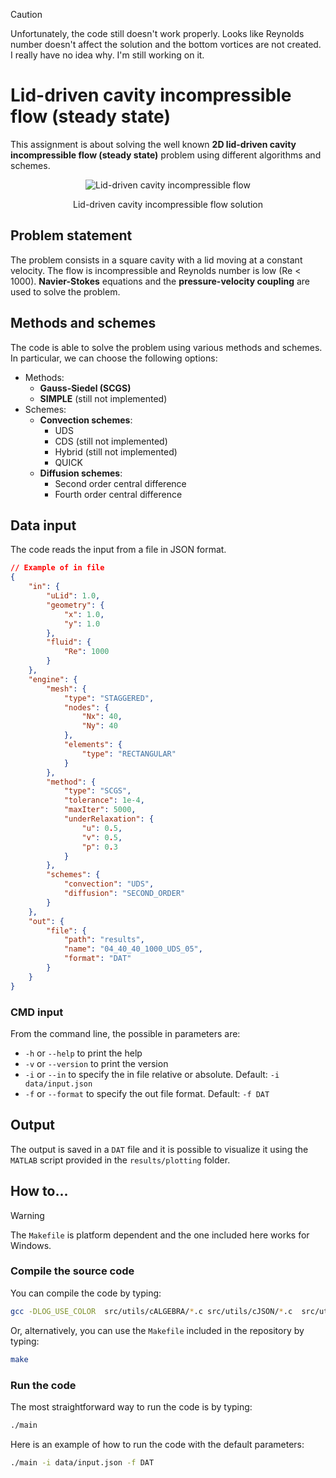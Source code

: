 > [!CAUTION]
> Unfortunately, the code still doesn't work properly. Looks like Reynolds number doesn't affect the solution and the bottom vortices are not created. I really have no idea why. I'm still working on it.


# Lid-driven cavity incompressible flow (steady state)

This assignment is about solving the well known **2D lid-driven cavity incompressible flow (steady state)** problem using different algorithms and schemes.

<div align=center>

![Lid-driven cavity incompressible flow](https://www.fifty2.eu/wp-content/uploads/2021/08/thumbnailupdate.png)

Lid-driven cavity incompressible flow solution

</div>

## Problem statement

The problem consists in a square cavity with a lid moving at a constant velocity.
The flow is incompressible and Reynolds number is low (Re < 1000).
**Navier-Stokes** equations and the **pressure-velocity coupling** are used to solve the problem.

## Methods and schemes

The code is able to solve the problem using various methods and schemes.
In particular, we can choose the following options:

- Methods:
  - **Gauss-Siedel (SCGS)**
  - **SIMPLE** (still not implemented)
- Schemes:
  - **Convection schemes**:
    - UDS
    - CDS (still not implemented)
    - Hybrid (still not implemented)
    - QUICK
  - **Diffusion schemes**:
    - Second order central difference
    - Fourth order central difference

## Data input

The code reads the input from a file in JSON format.

```json
// Example of in file
{
    "in": {
        "uLid": 1.0,
        "geometry": {
            "x": 1.0,
            "y": 1.0
        },
        "fluid": {
            "Re": 1000
        }
    },
    "engine": {
        "mesh": {
            "type": "STAGGERED",
            "nodes": {
                "Nx": 40,
                "Ny": 40
            },
            "elements": {
                "type": "RECTANGULAR"
            }
        },
        "method": {
            "type": "SCGS",
            "tolerance": 1e-4,
            "maxIter": 5000,
            "underRelaxation": {
                "u": 0.5,
                "v": 0.5,
                "p": 0.3
            }
        },
        "schemes": {
            "convection": "UDS",
            "diffusion": "SECOND_ORDER"
        }
    },
    "out": {
        "file": {
            "path": "results",
            "name": "04_40_40_1000_UDS_05",
            "format": "DAT"
        }
    }
}
```

### CMD input

From the command line, the possible in parameters are:

- `-h` or `--help` to print the help
- `-v` or `--version` to print the version
- `-i` or `--in` to specify the in file relative or absolute. Default: `-i data/input.json`
- `-f` or `--format` to specify the out file format. Default: `-f DAT`

## Output

The output is saved in a `DAT` file and it is possible to visualize it using the `MATLAB` script provided in the `results/plotting` folder.

## How to...

> [!WARNING]
> The `Makefile` is platform dependent and the one included here works for Windows.

### Compile the source code

You can compile the code by typing:

```bash
gcc -DLOG_USE_COLOR  src/utils/cALGEBRA/*.c src/utils/cJSON/*.c  src/utils/cFILE/*.c src/utils/cLOG/*.c src/*.c src/in/*.c src/out/*.c src/in/parsers/*.c src/engine/*.c src/engine/mesh/*.c src/engine/methods/*.c src/engine/schemes/*.c -o main
```

Or, alternatively, you can use the `Makefile` included in the repository by typing:

```bash
make
```

### Run the code

The most straightforward way to run the code is by typing:

```bash
./main
```

Here is an example of how to run the code with the default parameters:

```bash
./main -i data/input.json -f DAT
```